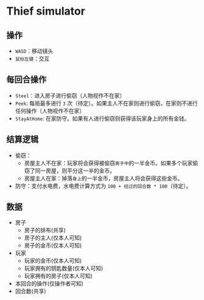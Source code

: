 # Thief simulator

## 操作

- `WASD`：移动镜头
- `鼠标左键`：交互

## 每回合操作

- `Steel`：进入房子进行偷窃（人物视作不在家）
- `Peek`: 每局最多进行 `3` 次（待定）。如果主人不在家则进行偷窃，在家则不进行任何操作（人物视作不在家）
- `StayAtHome`: 在家防守。如果有人进行偷窃则获得该玩家身上的所有金钱。

## 结算逻辑

- 偷窃：
  - 房屋主人不在家：玩家将会获得被偷窃`房子中`的一半金币。如果多个玩家偷窃了同一房屋，则平分这一半的金币。
  - 房屋主人在家：掉落`身上`的一半金币，房屋主人将会获得这些金币。
- 防守：支付水电费，水电费计算方式为 `100 + 经过的回合数 * 100`（待定）。

## 数据

- 房子
  - 房子的排布(共享)
  - 房子的主人(仅本人可知)
  - 房子的金币(仅本人可知)
- 玩家
  - 玩家的金币(仅本人可知)
  - 玩家拥有的钥匙数量(仅本人可知)
  - 玩家拥有的房子(仅本人可知)
- 本回合的操作(仅操作者可知)
- 回合数(共享)
